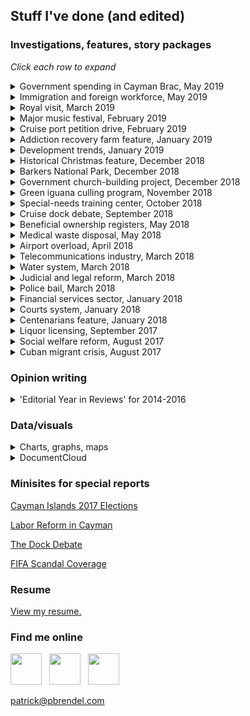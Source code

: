 ## Stuff I've done (and edited)

### Investigations, features, story packages

*Click each row to expand*

<details><summary>Government spending in Cayman Brac, May 2019</summary>
  
  <p><a href="https://www.caymancompass.com/2019/05/23/brac-to-the-future-stakeholders-aim-to-fuel-the-next-sister-islands-boom/">Brac to the future: Stakeholders aim to fuel the next Sister Islands boom</a></p>
  
  </details>

<details><summary>Immigration and foreign workforce, May 2019</summary>
  
  <p><a href="https://www.caymancompass.com/2019/05/16/the-changing-face-of-caymans-workforce-130-nationalities-in-cayman/">The changing face of Cayman’s workforce: 130 nationalities now in country</a></p>
  
  <p><a href="https://www.caymancompass.com/2019/05/16/number-of-foreign-workers-hits-all-time-high/">Number of foreign workers hits all-time high</a></p>
  
  </details>

<details><summary>Royal visit, March 2019</summary>
  
  <p><a href="https://www.caymancompass.com/2019/03/28/editorial-a-royal-visit-to-remember/">EDITORIAL – A royal visit to remember</a></p>
  
  <p><a href="https://www.caymancompass.com/2019/03/28/royals-delight-crowds-in-whirlwind-tour/">Royals delight crowds in whirlwind tour</a></p>
  
  <p><a href="https://www.caymancompass.com/2019/03/28/prince-opens-peoples-airport/">Prince opens ‘people’s airport’</a></p>
  
  <p><a href="https://www.caymancompass.com/2019/03/28/prince-tours-sister-islands-meets-with-locals/">Prince tours Sister Islands, meets with locals</a></p>
  
  <p><a href="https://www.caymancompass.com/2019/03/27/royal-visit-2019/">LIVE UPDATES: Royal Visit 2019</a></p>
  
  <p><a href="https://www.caymancompass.com/2019/03/27/royal-couple-opens-bigger-better-airport/">Royal couple opens ‘bigger, better’ airport</a></p>
  
  </details>
  
<details><summary>Major music festival, February 2019</summary>
  
  <p><a href="https://www.caymancompass.com/2019/02/18/editorial-take-a-bow-kaaboo/">EDITORIAL – Take a bow, KAABOO</a></p>
  
  <p><a href="https://www.caymancompass.com/2019/02/18/kaaboo-sets-cayman-alight/">KAABOO sets Cayman alight</a></p>
  
  <p><a href="https://www.caymancompass.com/2019/02/18/kaaboo-cayman-performances-at-a-glance/">KAABOO Cayman: Performances at a glance</a></p>
  
  <p><a href="https://www.caymancompass.com/2019/02/15/local-bands-lift-kaaboo-cayman-to-energetic-start/">Duran Duran caps off first KAABOO Cayman</a></p>
  
  </details>

<details><summary>Cruise port petition drive, February 2019</summary>
  
  <p><a href="https://www.caymancompass.com/2019/02/07/editorial-petition-organizers-why-the-reluctance-to-share-your-numbers/">EDITORIAL – Petition organizers: Why the reluctance to share your numbers?</a></p>
  
  <p><a href="https://www.caymancompass.com/2019/02/07/cruise-port-petition-puts-dock-debate-on-collision-course/">Cruise port petition puts dock debate on collision course</a></p>
  
  </details>

<details><summary>Addiction recovery farm feature, January 2019</summary>
  
  <p><a href="https://www.caymancompass.com/2019/01/24/editorial-recognizing-and-hopefully-encouraging-all-at-beacon-farms/">EDITORIAL – Recognizing and hopefully encouraging all at Beacon Farms</a></p>
  
  <p><a href="https://www.caymancompass.com/2019/01/24/a-beacon-of-hope-for-recovering-addicts/">A beacon of hope for recovering addicts</a></p>
  
  </details>

<details><summary>Development trends, January 2019</summary>
  
  <p><a href="https://www.caymancompass.com/2019/01/17/editorial-cayman-property-good-news-from-the-home-front/">EDITORIAL – Cayman property: Good news from the ‘home front’</a></p>
  
  <p><a href="https://www.caymancompass.com/2019/01/17/no-place-like-home-caymans-residential-property-boom/">‘No place like home’: Cayman’s residential property boom</a></p>
  
  </details>

<details><summary>Historical Christmas feature, December 2018</summary>
  
  <p><a href="https://www.caymancompass.com/2018/12/20/remembrances-of-christmases-past-wild-fowl-weeping-willow-and-junkanoo/">Remembrances of Christmases past: Wild fowl, weeping willow and Junkanoo</a></p>
  
  </details>

<details><summary>Barkers National Park, December 2018</summary>
  
  <p><a href="https://www.caymancompass.com/2018/12/13/editorial-barkers-park-and-principles-of-private-property/">EDITORIAL – ‘Barkers Park’ and principles of private property</a></p>
  
  <p><a href="https://www.caymancompass.com/2018/12/13/barkers-in-the-balance/">Barkers in the balance</a></p>
  
  <p><a href="https://www.caymancompass.com/2018/12/13/barkers-national-park-a-series-of-false-starts/">Barkers National Park: A series of false starts</a></p>
  
  </details>
  
<details><summary>Government church-building project, December 2018</summary>
  
  <p><a href="https://www.caymancompass.com/2018/12/06/nation-building-round-two/">‘Nation Building’: Round Two?</a></p>
  
  </details>

<details><summary>Green iguana culling program, November 2018</summary>
  
  <p><a href="https://www.caymancompass.com/2018/11/16/editorial-caymans-cullers-have-invasive-iguanas-at-bay/">EDITORIAL – Cayman’s cullers have invasive iguanas at bay</a></p>
  <p><a href="https://www.caymancompass.com/2018/11/16/the-green-iguana-gold-rush/">The green iguana gold rush</a></p>
  
  </details>

<details><summary>Special-needs training center, October 2018</summary>
  
  <p><a href="https://www.caymancompass.com/2018/10/11/editorial-seeking-a-new-beginning-for-sunrise-centre/">EDITORIAL – Seeking a new beginning for Sunrise Centre</a></p>
  
  <p><a href="https://www.caymancompass.com/2018/10/11/cramped-quarters-restrict-special-needs-training/">Cramped quarters restrict special-needs training</a></p>
  
  </details>

<details><summary>Cruise dock debate, September 2018</summary>

  <p><a href="https://www.caymancompass.com/2018/09/20/editorial-cruise-pier-to-be-or-not-to-be/">EDITORIAL – Cruise pier: To be or not to be?</a></p>
  
  <p><a href="https://www.caymancompass.com/2018/09/20/community-groups-battle-for-hearts-and-minds-in-port-debate/">Community groups battle for hearts and minds in port debate</a></p>
  
  <p><a href="https://www.caymancompass.com/2018/09/20/moses-kirkconnell-why-we-need-cruise-berthing-piers/">Moses Kirkconnell: ​Why we need cruise berthing piers</a></p>
  
  <p><a href="https://www.caymancompass.com/2018/09/20/ezzard-miller-the-argument-against-cruise-piers/">Ezzard Miller: The argument against cruise piers</a></p>
  
  </details>
  
<details><summary>Beneficial ownership registers, May 2018</summary>
  
  <p><a href="https://www.caymancompass.com/2018/05/03/betrayal/">EDITORIAL – Betrayal!</a></p>
  
  <p><a href="https://www.caymancompass.com/2018/05/03/international-press-has-little-sympathy-for-dirty-money-tax-havens/">International press has little sympathy for ‘dirty money’ ‘tax havens’</a></p>
  
  <p><a href="https://www.caymancompass.com/2018/05/03/how-it-happened-the-uk-house-of-commons-vote/">How it happened: The UK House of Commons vote</a></p>
  
  <p><a href="https://www.caymancompass.com/2018/05/02/government-to-challenge-order-in-council/">Government to challenge order in council by UK</a></p>
  
  <p><a href="https://www.caymancompass.com/2018/05/02/overseas-territories-accuse-britain-of-modern-colonialism/">Overseas territories accuse Britain of ‘modern colonialism’</a></p>
  
  <p><a href="https://www.caymancompass.com/2018/05/01/uk-to-force-cayman-territories-to-make-company-owners-public/">UK to force Cayman, territories to make company owners public</a></p>
</details>

<details><summary>Medical waste disposal, May 2018</summary>
  
  <p><a href="https://www.caymancompass.com/2018/05/09/editorial-bracs-untreated-medical-waste-is-a-pan-cayman-problem/">EDITORIAL – Brac’s untreated medical waste is a ‘pan-Cayman’ problem</a></p>
  
  <p><a href="https://www.caymancompass.com/2018/05/07/untreated-biomedical-waste-dumped-at-brac-landfill/">Untreated biomedical waste dumped at Brac landfill</a></p>
  
  </details>

<details><summary>Airport overload, April 2018</summary>
  
  <p><a href="https://www.caymancompass.com/2018/04/05/editorial-eliminating-the-saturday-gridlock-at-owen-roberts/">EDITORIAL – Eliminating the Saturday gridlock at Owen Roberts</a></p>
  
  <p><a href="https://www.caymancompass.com/2018/04/05/compass-investigation-dissecting-the-airport-bottleneck/">Dissecting the airport bottleneck</a></p>
  
  </details>

<details><summary>Telecommunications industry, March 2018</summary>
  
  <p><a href="https://www.caymancompass.com/2018/03/22/compass-investigation-cayman-communications-from-telegrams-to-broadband/">Cayman communications: From telegrams to broadband</a></p>
  
  <p><a href="https://www.caymancompass.com/2018/03/22/subsea-cables-another-means-of-improving-internet-service/">Subsea cables: Another means of improving internet service</a></p>
  
  <p><a href="https://www.caymancompass.com/2018/03/22/where-cayman-ranks-in-internet-speed-price/">Where Cayman ranks in internet speed, price</a></p>
  
  </details>

<details><summary>Water system, March 2018</summary>
  
  <p><a href="https://www.caymancompass.com/2018/03/15/compass-investigation-caymans-water-where-it-comes-from-where-it-goes/">Cayman’s water – Where it comes from, where it goes …</a></p>
  
  <p><a href="https://www.caymancompass.com/2018/03/15/dealing-with-wastewater/">Dealing with wastewater</a></p>
  
  </details>

<details><summary>Judicial and legal reform, March 2018</summary>
  
  <p><a href="https://www.caymancompass.com/2018/03/08/editorial-when-convictions-go-unrecorded-in-our-courts/">EDITORIAL – When convictions go unrecorded in our courts</a></p>
  
  <p><a href="https://www.caymancompass.com/2018/03/08/compass-investigation-for-select-few-no-conviction/">For select few, ‘no conviction’</a></p>
 
  </details>

<details><summary>Police bail, March 2018</summary>
  
  <p><a href="https://www.caymancompass.com/2018/03/01/editorial-the-injustice-of-open-ended-police-bail/">EDITORIAL – The injustice of open-ended police bail</a></p>
  
  <p><a href="https://www.caymancompass.com/2018/03/01/compass-investigative-report-99-suspects-on-police-bail-without-charges/">99 suspects on police bail without charges</a></p>
  
  <p><a href="https://www.caymancompass.com/2018/03/01/unlimited-police-bail-could-face-legal-challenge/">Unlimited police bail could face legal challenge</a></p>
  
  </details>

<details><summary>Financial services sector, January 2018</summary>
  
  <p><a href="https://www.caymancompass.com/2018/01/25/editorial-paying-homage-to-caymans-essential-invisible-giant/">EDITORIAL – Paying homage to Cayman’s essential ‘invisible’ giant</a></p>
  
  <p><a href="https://www.caymancompass.com/2018/01/25/financial-services-industry-caymans-invisible-giant/">Financial services industry: Cayman’s ‘invisible’ giant</a></p>
  
  </details>

<details><summary>Courts system, January 2018</summary>
  
  <p><a href="https://www.caymancompass.com/2018/01/18/editorial-support-the-court-build-the-building/">EDITORIAL: Support the court — Build the building</a></p>
  
  <p><a href="https://www.caymancompass.com/2018/01/18/jury-duty-when-the-court-calls/">Jury duty: When the court calls</a></p>
  
  <p><a href="https://www.caymancompass.com/2018/01/18/juror-pay-and-employer-obligations/">Juror pay and employer obligations</a></p>
  
  </details>

<details><summary>Centenarians feature, January 2018</summary>
  
  <p><a href="https://www.caymancompass.com/2018/01/11/editorial-an-overflowing-cakeful-of-candles-to-our-cayman-centenarians/">EDITORIAL – An overflowing cakeful of candles to our Cayman centenarians</a></p>
  
  <p><a href="https://www.caymancompass.com/2018/01/11/celebrating-caymans-centenarians/">Celebrating Cayman’s centenarians</a></p>
  
  <p><a href="https://www.caymancompass.com/2018/01/11/seniors-centenarians-and-supercentenarians/">Seniors, centenarians and ‘supercentenarians’</a></p>
  
  </details>

<details><summary>Liquor licensing, September 2017</summary>
  
  <p><a href="https://www.caymancompass.com/2017/09/28/editorial-liquor-board-must-resign-en-masse/">EDITORIAL – Liquor Board must resign en masse</a></p>
  
  <p><a href="https://www.caymancompass.com/2017/09/28/audit-liquor-board-reversed-decision-altered-minutes/">Audit: Liquor Board reversed decision, altered minutes</a></p>
  
  </details>

<details><summary>Social welfare reform, August 2017</summary>
  
  <p><a href="https://www.caymancompass.com/2017/08/31/editorial-a-needs-assessment-of-our-welfare-services/">EDITORIAL – A ‘needs assessment’ of our welfare services</a></p>
  
  <p><a href="https://www.caymancompass.com/2017/08/31/seeking-shelter-life-below-the-poverty-line/">Seeking shelter: Life below the poverty line</a></p>
  
  <p><a href="https://www.caymancompass.com/2017/08/31/social-welfare-quagmire-decade-of-inefficiencies-rising-costs/">Social welfare quagmire: A decade of inefficiencies & rising costs</a></p>
  
  <p><a href="https://www.caymancompass.com/2017/08/31/veterans-ask-whos-receiving-veterans-payments/">Veterans ask: Who’s receiving ‘veterans’ payments?</a></p>
  
  <p><a href="https://www.caymancompass.com/2017/08/31/social-services-echoes-from-43-years-ago/">Social services: Echoes from 43 years ago</a></p>
  
  </details>

<details><summary>Cuban migrant crisis, August 2017</summary>
  
  <p><a href="https://www.caymancompass.com/2017/08/27/editorial-cuban-migration-caymans-conundrum/">EDITORIAL – Cuban migration: Cayman’s conundrum</a></p>
  
  <p><a href="https://www.caymancompass.com/2017/08/24/cuba-to-cayman-one-migrants-saga/">Cuba to Cayman: One migrant’s saga</a></p>
  
  </details>
  
### Opinion writing

<details><summary>'Editorial Year in Reviews' for 2014-2016</summary>
  
  <p><a href="https://www.caymancompass.com/2016/12/28/editorial-year-in-review/">Cayman Compass 'Editorial Year in Review' for 2016</a></p>
  
  <p><a href="https://www.caymancompass.com/2015/12/31/editorial-year-in-review-fifa-corruption/">Cayman Compass 'Editorial Year in Review' for 2015: FIFA, Corruption</a></p>
  
  <p><a href="https://www.caymancompass.com/2015/12/29/editorial-year-in-review-immigration-and-employment/">Cayman Compass 'Editorial Year in Review' for 2015: Immigration and Employment</a></p>
  
  <p><a href="https://www.caymancompass.com/2015/12/30/editorial-year-in-review-economic-prosperity-education/">Cayman Compass 'Editorial Year in Review' for 2015: Economic Prosperity and Education</a></p>
  
  <p><a href="https://www.caymancompass.com/2014/12/30/echoes-of-2014-a-year-of-strong-editorial-opinions-in-the-compass/">Cayman Compass 'Editorial Year in Review' for 2014</a></p>
  
  </details>

### Data/visuals

<details><summary>Charts, graphs, maps</summary>
  
  <p><a href="https://www.caymancompass.com/2019/09/11/44-cyclists-injured-on-cayman-roads-in-one-year/">Map of auto accidents involving cyclists or pedestrians</a></p>
  
  <p><a href="https://www.caymancompass.com/2019/09/10/signature-verification-reaches-99/">Table for petition verification process</a></p>
  
  <p><a href="https://www.caymancompass.com/2019/09/08/rents-rise-nearly-20-within-a-year/">Bar graphs for inflation rates</a></p>
  
  <p><a href="https://www.caymancompass.com/2019/09/03/standards-report-challenges-remain-for-cayman-schools/">Table for school inspection reports</a></p>
  
  <p><a href="https://www.caymancompass.com/2019/08/28/student-test-scores-show-more-work-needs-to-be-done/">Bar graphs for student test scores</a></p>
  
  <p><a href="https://www.caymancompass.com/2019/07/10/new-gateways-drive-tourism-growth/">Interactive map and chart for air travel</a></p>
  
  <p><a href="https://www.caymancompass.com/2019/06/24/wage-survey-shows-caymanians-earn-more-than-expat-workers/">Bar graphs for wage info</a></p>
  
  <p><a href="https://www.caymancompass.com/2019/06/13/winspear-gives-clean-audits-to-35-agencies/">Bar graph for audit opinions</a></p>

</details>

<details><summary>DocumentCloud</summary>
  
  <p><a href="https://www.caymancompass.com/2019/08/22/royal-visit-cost-cayman-more-than-300000/">Project directory embed for royal visit expenses</a></p>
  
  <p><a href="https://www.caymancompass.com/2019/08/15/69-animal-cruelty-or-neglect-cases-reported-in-2018/">Project directory embed for animal cruelty cases</a></p>
  
</details>

### Minisites for special reports

[Cayman Islands 2017 Elections](https://www.caymancompass.com/elections-2017/)

[Labor Reform in Cayman](http://www.compassdatadesk.com/special-report-labor-reform-cayman/)

[The Dock Debate](http://www.compassdatadesk.com/the-dock-debate/)

[FIFA Scandal Coverage](http://www.compassdatadesk.com/fifa-coverage-cayman-compass/)

### Resume
[View my resume.](https://docs.google.com/document/d/1E4Ml1afuDkbE7NUZolfD6Dta_XTpJyKPCNjYQqrLs7A/edit?usp=sharing)

### Find me online

[<img src="https://patrickbrendel.github.io/resources/github-icon.svg" width="50">](https://www.github.com/patrickbrendel) &nbsp; [<img src="https://patrickbrendel.github.io/resources/linkedin.svg" width="50">](https://www.linkedin.com/in/patrick-brendel-06b8713b) &nbsp; [<img src="https://patrickbrendel.github.io/resources/twitter.svg" width="50">](https://www.twitter.com/pbrendel)

patrick@pbrendel.com

<!---
Disclosure: Github, LinkedIn and Twitter logos downloaded from www.svgporn.com 
-->

